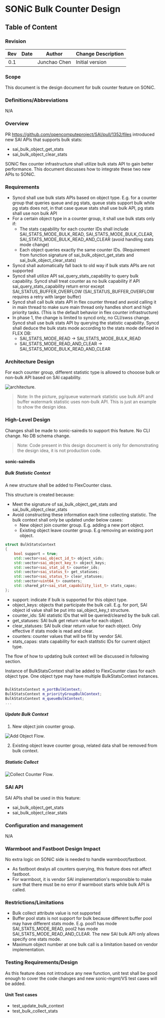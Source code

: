 # SONiC Bulk Counter Design #

## Table of Content

### Revision

 | Rev |     Date    |       Author       | Change Description                |
 |:---:|:-----------:|:------------------:|-----------------------------------|
 | 0.1 |             |      Junchao Chen  | Initial version                   |

### Scope

This document is the design document for bulk counter feature on SONiC.

### Definitions/Abbreviations

N/A

### Overview

PR https://github.com/opencomputeproject/SAI/pull/1352/files introduced new SAI APIs that supports bulk stats:

- sai_bulk_object_get_stats
- sai_bulk_object_clear_stats

SONiC flex counter infrastructure shall utilize bulk stats API to gain better performance. This document discusses how to integrate these two new APIs to SONiC. 

### Requirements

- Syncd shall use bulk stats APIs based on object type. E.g. for a counter group that queries queue and pg stats, queue stats support bulk while pg stats does not, in that case queue stats shall use bulk API, pg stats shall use non bulk API
- For a certain object type in a counter group, it shall use bulk stats only if:
  - The stats capability for each counter IDs shall include SAI_STATS_MODE_BULK_READ, SAI_STATS_MODE_BULK_CLEAR, SAI_STATS_MODE_BULK_READ_AND_CLEAR (avoid handling stats mode change)
  - Each object queries exactly the same counter IDs. (Requirement from function signature of sai_bulk_object_get_stats and sai_bulk_object_clear_stats)
- Syncd shall automatically fall back to old way if bulk stats APIs are not supported
- Syncd shall utilize API sai_query_stats_capability to query bulk capability. Syncd shall treat counter as no bulk capability if API sai_query_stats_capability return error except SAI_STATUS_BUFFER_OVERFLOW (SAI_STATUS_BUFFER_OVERFLOW requires a retry with larger buffer)
- Syncd shall call bulk stats API in flex counter thread and avoid calling it in main thread to make sure main thread only handles short and high priority tasks. (This is the default behavior in flex counter infrastructure)
- In phase 1, the change is limited to syncd only, no CLI/swss change. Syncd shall use bulk stats API by querying the statistic capability. Syncd shall deduce the bulk stats mode according to the stats mode defined in FLEX DB:
  - SAI_STATS_MODE_READ -> SAI_STATS_MODE_BULK_READ
  - SAI_STATS_MODE_READ_AND_CLEAR -> SAI_STATS_MODE_BULK_READ_AND_CLEAR

### Architecture Design

For each counter group, different statistic type is allowed to chooose bulk or non-bulk API based on SAI capability.

![architecture](/doc/bulk_counter/bulk_counter.svg).

> Note: In the picture, pg/queue watermark statistic use bulk API and buffer watermark statistic uses non-bulk API. This is just an example to show the design idea. 

### High-Level Design

Changes shall be made to sonic-sairedis to support this feature. No CLI change. No DB schema change.

> Note: Code present in this design document is only for demonstrating the design idea, it is not production code.

#### sonic-sairedis

##### Bulk Statistic Context

A new structure shall be added to FlexCounter class. 

This structure is created because:

- Meet the signature of sai_bulk_object_get_stats and sai_bulk_object_clear_stats
- Avoid constructing these information each time collecting statistic. The bulk context shall only be updated under below cases:
  - New object join counter group. E.g. adding a new port object.
  - Existing object leave counter group. E.g removing an existing port object.

```cpp
struct BulkStatsContext
{
    bool support = true;
    std::vector<sai_object_id_t> object_vids;
    std::vector<sai_object_key_t> object_keys; 
    std::vector<sai_stat_id_t> counter_ids;
    std::vector<sai_status_t> get_statuses;
    std::vector<sai_status_t> clear_statuses;
    std::vector<uint64_t> counters;
    std::shared_ptr<sai_stat_capability_list_t> stats_capas;
};
```
- support: indicate if bulk is supported for this object type.
- object_keys: objects that participate the bulk call. E.g. for port, SAI object id value shall be put into sai_object_key_t structure.
- counter_ids: SAI statistic IDs that will be queried/cleared by the bulk call.
- get_statuses: SAI bulk get return value for each object.
- clear_statuses: SAI bulk clear return value for each object. Only effective if stats mode is read and clear.
- counters: counter values that will be fill by vendor SAI.
- stats_capas: stats capability for each statitstic IDs for current object type.

The flow of how to updating bulk context will be discussed in following section.

Instance of BulkStatsContext shall be added to FlexCounter class for each object type. One object type may have multiple BulkStatsContext instances.

```cpp

BulkStatsContext m_portBulkContext;
BulkStatsContext m_priorityGroupBulkContext;
BulkStatsContext m_queueBulkContext;
...

```

##### Update Bulk Context

1. New object join counter group.

![Add Object Flow](/doc/bulk_counter/object_join_counter_group.svg).

2. Existing object leave counter group, related data shall be removed from bulk context.

##### Statistic Collect

![Collect Counter Flow](/doc/bulk_counter/counter_collect.svg).

### SAI API

SAI APIs shall be used in this feature:

- sai_bulk_object_get_stats
- sai_bulk_object_clear_stats

### Configuration and management

N/A

### Warmboot and Fastboot Design Impact

No extra logic on SONiC side is needed to handle warmboot/fastboot.

- As fastboot dealys all counters querying, this feature does not affect fastboot. 
- For warmboot, it is vendor SAI implementation's responsible to make sure that there must be no error if warmboot starts while bulk API is called.

### Restrictions/Limitations

- Bulk collect attribute value is not supported
- Buffer pool stats is not support for bulk because different buffer pool may have different stats mode. E.g. pool1 has mode SAI_STATS_MODE_READ, pool2 has mode SAI_STATS_MODE_READ_AND_CLEAR. The new SAI bulk API only allows specify one stats mode.
- Maximum object number at one bulk call is a limitation based on vendor implementation.

### Testing Requirements/Design

As this feature does not introduce any new function, unit test shall be good enough to cover the code changes and new sonic-mgmt/VS test cases will be added.

#### Unit Test cases

- test_update_bulk_context
- test_bulk_collect_stats
